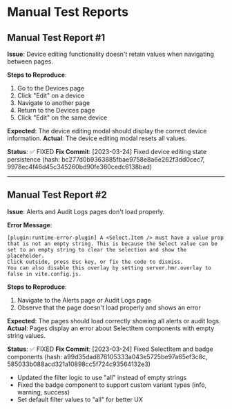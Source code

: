 # Manual Test Reports

## Manual Test Report #1
**Issue**: Device editing functionality doesn't retain values when navigating between pages.

**Steps to Reproduce**:
1. Go to the Devices page
2. Click "Edit" on a device 
3. Navigate to another page
4. Return to the Devices page
5. Click "Edit" on the same device

**Expected**: The device editing modal should display the correct device information.
**Actual**: The device editing modal resets all values.

**Status**: ✅ FIXED
**Fix Commit**: [2023-03-24] Fixed device editing state persistence (hash: bc277d0b9363885fbae9758e8a6e262f3dd0cec7, 9978ec4f46d45c345260bd90fe360cedc6138bad)

---

## Manual Test Report #2
**Issue**: Alerts and Audit Logs pages don't load properly.

**Error Message**:
```
[plugin:runtime-error-plugin] A <Select.Item /> must have a value prop that is not an empty string. This is because the Select value can be set to an empty string to clear the selection and show the placeholder.
Click outside, press Esc key, or fix the code to dismiss.
You can also disable this overlay by setting server.hmr.overlay to false in vite.config.js.
```

**Steps to Reproduce**:
1. Navigate to the Alerts page or Audit Logs page
2. Observe that the page doesn't load properly and shows an error

**Expected**: The pages should load correctly showing all alerts or audit logs.
**Actual**: Pages display an error about SelectItem components with empty string values.

**Status**: ✅ FIXED
**Fix Commit**: [2023-03-24] Fixed SelectItem and badge components (hash: a99d35dad876105333a043e5725be97a65ef3c8c, 585033b088acd321a10898cc5f724c93564132e3)

- Updated the filter logic to use "all" instead of empty strings
- Fixed the badge component to support custom variant types (info, warning, success)
- Set default filter values to "all" for better UX